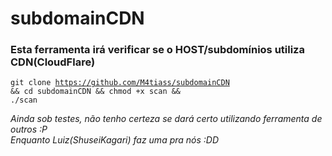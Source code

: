 # subdomainCDN
<h3>Esta ferramenta irá verificar se o HOST/subdomínios utiliza CDN(CloudFlare)</h3>

<code>git clone https://github.com/M4tiass/subdomainCDN && cd subdomainCDN && chmod +x scan && ./scan</code>

*Ainda sob testes, não tenho certeza se dará certo utilizando ferramenta de outros :P*  
*Enquanto Luiz(ShuseiKagari) faz uma pra nós :DD*
